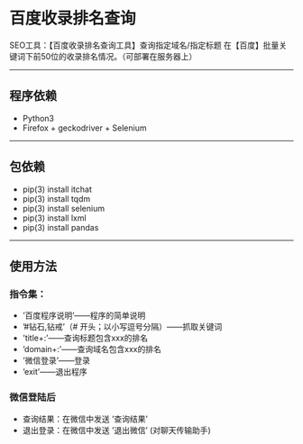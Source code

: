 # 百度收录排名查询
SEO工具：【百度收录排名查询工具】查询指定域名/指定标题 在【百度】批量关键词下前50位的收录排名情况。（可部署在服务器上）

--- 

## 程序依赖
- Python3
- Firefox + geckodriver + Selenium

---

## 包依赖
- pip(3) install itchat
- pip(3) install tqdm
- pip(3) install selenium
- pip(3) install lxml
- pip(3) install pandas

---

## 使用方法
### 指令集：
- ’百度程序说明’——程序的简单说明
- ’#钻石,钻戒’（# 开头；以小写逗号分隔）——抓取关键词
- ’title+:’——查询标题包含xxx的排名
- ’domain+:’——查询域名包含xxx的排名
- ’微信登录’——登录
- ’exit’——退出程序

### 微信登陆后
- 查询结果：在微信中发送 ’查询结果’
- 退出登录：在微信中发送 ’退出微信’ (对聊天传输助手)
